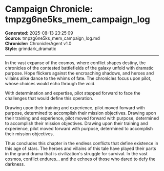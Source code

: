 # Campaign Chronicle: tmpzg6ne5ks_mem_campaign_log

**Generated:** 2025-08-13 23:25:09  
**Source:** tmpzg6ne5ks_mem_campaign_log.md  
**Chronicler:** ChroniclerAgent v1.0  
**Style:** grimdark_dramatic  

---

In the vast expanse of the cosmos, where conflict shapes destiny, the chronicles of the contested battlefields of the galaxy unfold with dramatic purpose. Hope flickers against the encroaching shadows, and heroes and villains alike dance to the whims of fate. The chronicles focus upon pilot, whose choices would echo through the void.

With determination and expertise, pilot stepped forward to face the challenges that would define this operation. 

Drawing upon their training and experience, pilot moved forward with purpose, determined to accomplish their mission objectives. Drawing upon their training and experience, pilot moved forward with purpose, determined to accomplish their mission objectives. Drawing upon their training and experience, pilot moved forward with purpose, determined to accomplish their mission objectives.

Thus concludes this chapter in the endless conflicts that define existence in this age of stars. The heroes and villains of this tale have played their parts in the grand drama that is civilization's struggle for survival. In the vast cosmos, conflict endures... and the echoes of those who dared to defy the darkness.